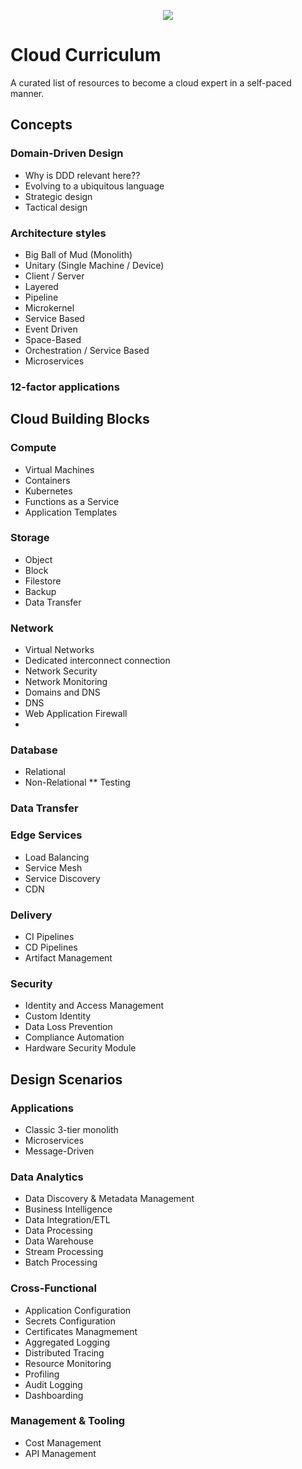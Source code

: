 <p align="center">
  <a href="#" alt="Status"> <img src="https://img.shields.io/badge/Status-Draft-orange?style=for-the-badge&logo=appveyor" /></a>
</p>

# Cloud Curriculum
A curated list of resources to become a cloud expert in a self-paced manner.

## Concepts

### Domain-Driven Design
* Why is DDD relevant here??
* Evolving to a ubiquitous language
* Strategic design
* Tactical design

### Architecture styles
* Big Ball of Mud (Monolith)
* Unitary (Single Machine / Device)
* Client / Server
* Layered
* Pipeline
* Microkernel
* Service Based
* Event Driven
* Space-Based
* Orchestration / Service Based
* Microservices

### 12-factor applications

## Cloud Building Blocks

### Compute
* Virtual Machines
* Containers
* Kubernetes
* Functions as a Service
* Application Templates

### Storage
* Object
* Block
* Filestore
* Backup
* Data Transfer

### Network
* Virtual Networks
* Dedicated interconnect connection
* Network Security
* Network Monitoring
* Domains and DNS
* DNS
* Web Application Firewall
* 

### Database
* Relational
* Non-Relational
** Testing

### Data Transfer

### Edge Services
* Load Balancing
* Service Mesh
* Service Discovery
* CDN

### Delivery
* CI Pipelines
* CD Pipelines
* Artifact Management


### Security
* Identity and Access Management
* Custom Identity
* Data Loss Prevention
* Compliance Automation
* Hardware Security Module


## Design Scenarios

### Applications
* Classic 3-tier monolith
* Microservices
* Message-Driven

### Data Analytics
* Data Discovery & Metadata Management
* Business Intelligence
* Data Integration/ETL
* Data Processing
* Data Warehouse
* Stream Processing
* Batch Processing

### Cross-Functional
* Application Configuration
* Secrets Configuration
* Certificates Managmement
* Aggregated Logging
* Distributed Tracing
* Resource Monitoring
* Profiling
* Audit Logging
* Dashboarding

### Management & Tooling
* Cost Management
* API Management


